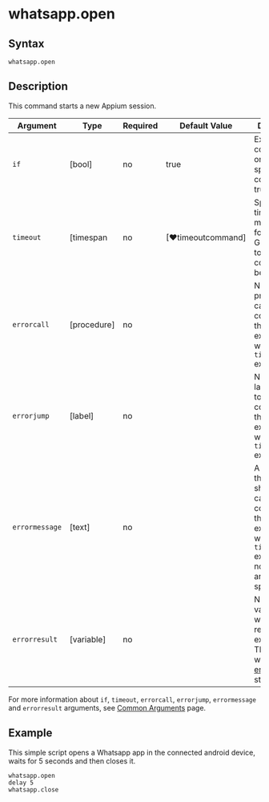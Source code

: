 # whatsapp.open

## Syntax

```G1ANT
whatsapp.open
```

## Description

This command starts a new Appium session.

| Argument | Type | Required | Default Value | Description |
| -------- | ---- | -------- | ------------- | ----------- |
| `if`           | [bool]     | no       | true                                                        | Executes the command only if a specified condition is true   |
| `timeout`      | [timespan  | no       | [♥timeoutcommand]| Specifies time in milliseconds for G1ANT.Robot to wait for the command to be executed |
| `errorcall`    | [procedure]| no       |                                                             | Name of a procedure to call when the command throws an exception or when a given `timeout` expires |
| `errorjump`    | [label]    | no       |                                                             | Name of the label to jump to when the command throws an exception or when a given `timeout` expires |
| `errormessage` | [text]     | no       |                                                             | A message that will be shown in case the command throws an exception or when a given `timeout` expires, and no `errorjump` argument is specified |
| `errorresult`  | [variable] | no       |                                                             | Name of a variable that will store the returned exception. The variable will be of [error](https://manual.g1ant.com/link/G1ANT.Language/G1ANT.Language/Structures/ErrorStructure.md) structure  |

For more information about `if`, `timeout`, `errorcall`, `errorjump`, `errormessage` and `errorresult` arguments, see [Common Arguments](https://manual.g1ant.com/link/G1ANT.Manual/appendices/common-arguments.md) page.

## Example

This simple script opens a Whatsapp app in the connected android device, waits for 5 seconds and then closes it.

```G1ANT
whatsapp.open
delay 5
whatsapp.close
```
